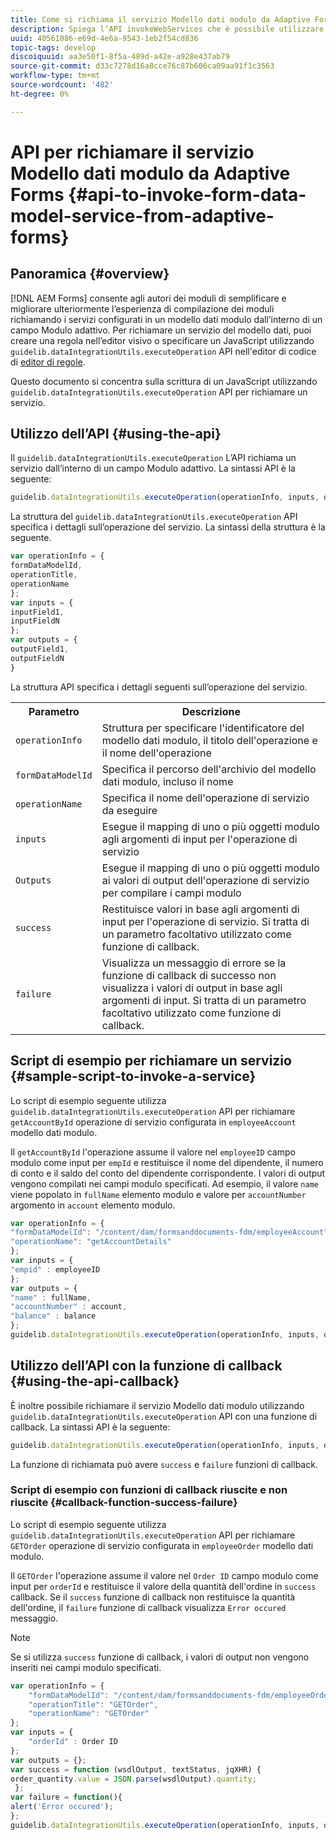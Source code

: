 ```yaml
---
title: Come si richiama il servizio Modello dati modulo da Adaptive Forms utilizzando le API?
description: Spiega l’API invokeWebServices che è possibile utilizzare per richiamare i servizi web scritti in WSDL dall’interno di un campo Modulo adattivo.
uuid: 40561086-e69d-4e6a-9543-1eb2f54cd836
topic-tags: develop
discoiquuid: aa3e50f1-8f5a-489d-a42e-a928e437ab79
source-git-commit: d33c7278d16a8cce76c87b606ca09aa91f1c3563
workflow-type: tm+mt
source-wordcount: '482'
ht-degree: 0%

---
```



# API per richiamare il servizio Modello dati modulo da Adaptive Forms {#api-to-invoke-form-data-model-service-from-adaptive-forms}

## Panoramica {#overview}

[!DNL AEM Forms] consente agli autori dei moduli di semplificare e migliorare ulteriormente l’esperienza di compilazione dei moduli richiamando i servizi configurati in un modello dati modulo dall’interno di un campo Modulo adattivo. Per richiamare un servizio del modello dati, puoi creare una regola nell’editor visivo o specificare un JavaScript utilizzando `guidelib.dataIntegrationUtils.executeOperation` API nell&#39;editor di codice di [editor di regole](rule-editor.md).

Questo documento si concentra sulla scrittura di un JavaScript utilizzando `guidelib.dataIntegrationUtils.executeOperation` API per richiamare un servizio.

## Utilizzo dell’API {#using-the-api}

Il `guidelib.dataIntegrationUtils.executeOperation` L’API richiama un servizio dall’interno di un campo Modulo adattivo. La sintassi API è la seguente:

```javascript
guidelib.dataIntegrationUtils.executeOperation(operationInfo, inputs, outputs)
```

La struttura del `guidelib.dataIntegrationUtils.executeOperation` API specifica i dettagli sull’operazione del servizio. La sintassi della struttura è la seguente.

```javascript
var operationInfo = {
formDataModelId,
operationTitle,
operationName
};
var inputs = {
inputField1,
inputFieldN
};
var outputs = {
outputField1,
outputFieldN
}
```

La struttura API specifica i dettagli seguenti sull’operazione del servizio.

<table>
 <tbody>
  <tr>
   <th>Parametro</th>
   <th>Descrizione</th>
  </tr>
  <tr>
   <td><code>operationInfo</code></td>
   <td>Struttura per specificare l'identificatore del modello dati modulo, il titolo dell'operazione e il nome dell'operazione</td>
  </tr>
  <tr>
   <td><code>formDataModelId</code></td>
   <td>Specifica il percorso dell'archivio del modello dati modulo, incluso il nome</td>
  </tr>
  <tr>
   <td><code>operationName</code></td>
   <td>Specifica il nome dell'operazione di servizio da eseguire</td>
  </tr>
  <tr>
   <td><code>inputs</code></td>
   <td>Esegue il mapping di uno o più oggetti modulo agli argomenti di input per l'operazione di servizio</td>
  </tr>
  <tr>
   <td><code>Outputs</code></td>
   <td>Esegue il mapping di uno o più oggetti modulo ai valori di output dell'operazione di servizio per compilare i campi modulo<br /> </td>
  </tr>
  <tr>
   <td><code>success</code></td>
   <td>Restituisce valori in base agli argomenti di input per l'operazione di servizio. Si tratta di un parametro facoltativo utilizzato come funzione di callback.<br /> </td>
  </tr>
  <tr>
   <td><code>failure</code></td>
   <td>Visualizza un messaggio di errore se la funzione di callback di successo non visualizza i valori di output in base agli argomenti di input. Si tratta di un parametro facoltativo utilizzato come funzione di callback.<br /> </td>
  </tr>
 </tbody>
</table>

## Script di esempio per richiamare un servizio {#sample-script-to-invoke-a-service}

Lo script di esempio seguente utilizza `guidelib.dataIntegrationUtils.executeOperation` API per richiamare `getAccountById` operazione di servizio configurata in `employeeAccount` modello dati modulo.

Il `getAccountById` l&#39;operazione assume il valore nel `employeeID` campo modulo come input per `empId` e restituisce il nome del dipendente, il numero di conto e il saldo del conto del dipendente corrispondente. I valori di output vengono compilati nei campi modulo specificati. Ad esempio, il valore `name` viene popolato in `fullName` elemento modulo e valore per `accountNumber` argomento in `account` elemento modulo.

```javascript
var operationInfo = {
"formDataModelId": "/content/dam/formsanddocuments-fdm/employeeAccount",
"operationName": "getAccountDetails"
};
var inputs = {
"empid" : employeeID
};
var outputs = {
"name" : fullName,
"accountNumber" : account,
"balance" : balance
};
guidelib.dataIntegrationUtils.executeOperation(operationInfo, inputs, outputs);
```

## Utilizzo dell’API con la funzione di callback {#using-the-api-callback}

È inoltre possibile richiamare il servizio Modello dati modulo utilizzando `guidelib.dataIntegrationUtils.executeOperation` API con una funzione di callback. La sintassi API è la seguente:

```javascript
guidelib.dataIntegrationUtils.executeOperation(operationInfo, inputs, outputs, callbackFunction)
```

La funzione di richiamata può avere `success` e `failure` funzioni di callback.

### Script di esempio con funzioni di callback riuscite e non riuscite {#callback-function-success-failure}

Lo script di esempio seguente utilizza `guidelib.dataIntegrationUtils.executeOperation` API per richiamare `GETOrder` operazione di servizio configurata in `employeeOrder` modello dati modulo.

Il `GETOrder` l&#39;operazione assume il valore nel `Order ID` campo modulo come input per `orderId` e restituisce il valore della quantità dell&#39;ordine in `success` callback.  Se il `success` funzione di callback non restituisce la quantità dell&#39;ordine, il `failure` funzione di callback visualizza `Error occured` messaggio.

>[!NOTE]
>
> Se si utilizza `success` funzione di callback, i valori di output non vengono inseriti nei campi modulo specificati.

```javascript
var operationInfo = {
    "formDataModelId": "/content/dam/formsanddocuments-fdm/employeeOrder",
    "operationTitle": "GETOrder",
    "operationName": "GETOrder"
};
var inputs = {
    "orderId" : Order ID
};
var outputs = {};
var success = function (wsdlOutput, textStatus, jqXHR) {
order_quantity.value = JSON.parse(wsdlOutput).quantity;
 };
var failure = function(){
alert('Error occured');
};
guidelib.dataIntegrationUtils.executeOperation(operationInfo, inputs, outputs, success, failure);
```

